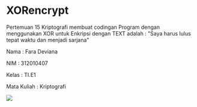 # XORencrypt
Pertemuan 15 Kriptografi membuat codingan Program dengan menggunakan XOR untuk Enkripsi   dengan TEXT  adalah : "Saya harus lulus tepat waktu dan menjadi sarjana"

Nama : Fara Deviana

NIM : 312010407

Kelas : TI.E1

Mata Kuliah : Kriptografi

![](img/1%xorencrypt.png)
